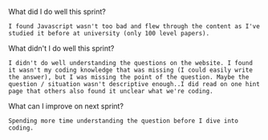 What did I do well this sprint?

    I found Javascript wasn't too bad and flew through the content as I've studied it before at university (only 100 level papers).
 What didn't I do well this sprint?

    I didn't do well understanding the questions on the website. I found it wasn't my coding knowledge that was missing (I could easily write the answer), but I was missing the point of the question. Maybe the question / situation wasn't descriptive enough..I did read on one hint page that others also found it unclear what we're coding. 
 What can I improve on next sprint?
 
    Spending more time understanding the question before I dive into coding. 